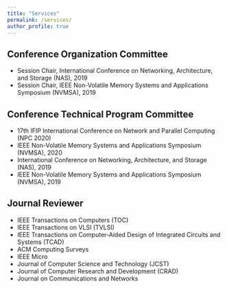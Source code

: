 ```yaml
---
title: "Services"
permalink: /services/
author_profile: true
---
```


## Conference Organization Committee
- Session Chair, International Conference on Networking, Architecture, and Storage (NAS), 2019
- Session Chair, IEEE Non-Volatile Memory Systems and Applications Symposium (NVMSA), 2019

## Conference Technical Program Committee
- 17th IFIP International Conference on Network and Parallel Computing (NPC 2020)
- IEEE Non-Volatile Memory Systems and Applications Symposium (NVMSA), 2020
- International Conference on Networking, Architecture, and Storage (NAS), 2019
- IEEE Non-Volatile Memory Systems and Applications Symposium (NVMSA), 2019

## Journal Reviewer
- IEEE Transactions on Computers (TOC)
- IEEE Transactions on VLSI (TVLSI)
- IEEE Transactions on Computer-Aided Design of Integrated Circuits and Systems (TCAD)
- ACM Computing Surveys
- IEEE Micro
- Journal of Computer Science and Technology (JCST)
- Journal of Computer Research and Development (CRAD)
- Journal on Communications and Networks


